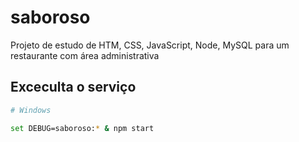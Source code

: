 # saboroso
 Projeto de estudo de HTM, CSS, JavaScript, Node, MySQL para um restaurante com área administrativa


 ## Exceculta o serviço

 ```bash
 # Windows 
 
 set DEBUG=saboroso:* & npm start
 ```
